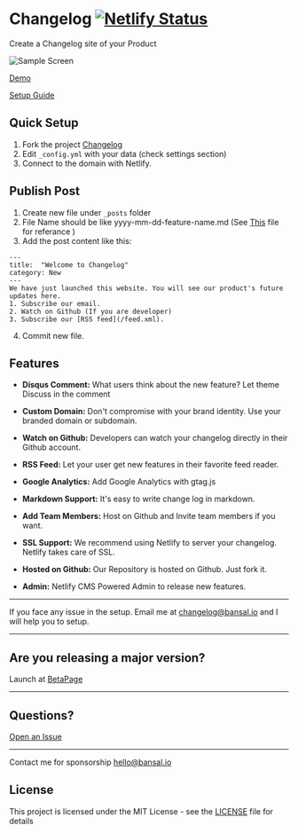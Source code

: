 
# Changelog [![Netlify Status](https://api.netlify.com/api/v1/badges/c060c0d5-0094-4d96-834c-4e8217d78716/deploy-status)](https://app.netlify.com/sites/ookamiupdates/deploys)
Create a Changelog site of your Product

![Sample Screen](https://www.changelog.site/assets/images/demo.png)

[Demo](https://updates.changelog.site)

[Setup Guide](https://medium.com/@bansal.io/how-to-host-your-product-changelog-4a7c8a44ed68) 

## Quick Setup
1. Fork the project [Changelog](https://github.com/changelogsite/changelog)
2. Edit `_config.yml` with your data (check settings section)
3. Connect to the domain with Netlify.

## Publish Post
1. Create new file under `_posts` folder
2. File Name should be like yyyy-mm-dd-feature-name.md (See [This](https://github.com/changelogsite/changelog/blob/master/_posts/2019-04-30-welcome-to-changelog.md) file for referance )
3. Add the post content like this:
```
---
title:  "Welcome to Changelog"
category: New
---
We have just launched this website. You will see our product's future updates here.
1. Subscribe our email.
2. Watch on Github (If you are developer)
3. Subscribe our [RSS feed](/feed.xml).
```
4. Commit new file.

## Features

- **Disqus Comment:**
What users think about the new feature? Let theme Discuss in the comment

- **Custom Domain:**
Don't compromise with your brand identity. Use your branded domain or subdomain.

- **Watch on Github:**
Developers can watch your changelog directly in their Github account.

- **RSS Feed:**
Let your user get new features in their favorite feed reader.

- **Google Analytics:**
Add Google Analytics with gtag.js

- **Markdown Support:**
It's easy to write change log in markdown.

- **Add Team Members:**
Host on Github and Invite team members if you want.

- **SSL Support:**
We recommend using Netlify to server your changelog. Netlify takes care of SSL.

- **Hosted on Github:**
Our Repository is hosted on Github. Just fork it.

- **Admin:**
Netlify CMS Powered Admin to release new features.

---
If you face any issue in the setup. Email me at changelog@bansal.io and I will help you to setup.

---

## Are you releasing a major version?
Launch at [BetaPage](https://betapage.co)

---
## Questions?

[Open an Issue](https://github.com/changelogsite/changelog/issues/new)

---
Contact me for sponsorship hello@bansal.io

## License

This project is licensed under the MIT License - see the [LICENSE](LICENSE) file for details
